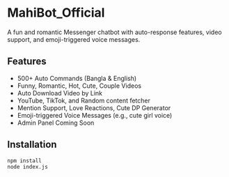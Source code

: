 # MahiBot_Official

A fun and romantic Messenger chatbot with auto-response features, video support, and emoji-triggered voice messages.

## Features

- 500+ Auto Commands (Bangla & English)
- Funny, Romantic, Hot, Cute, Couple Videos
- Auto Download Video by Link
- YouTube, TikTok, and Random content fetcher
- Mention Support, Love Reactions, Cute DP Generator
- Emoji-triggered Voice Messages (e.g., cute girl voice)
- Admin Panel Coming Soon

## Installation

```bash
npm install
node index.js